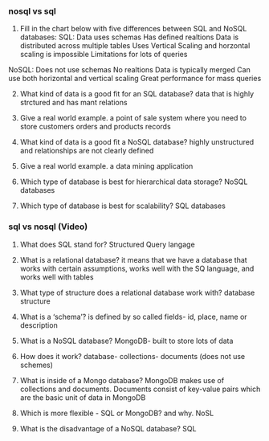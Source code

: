### nosql vs sql

1. Fill in the chart below with five differences between SQL and NoSQL databases:
SQL:
Data uses schemas
Has defined realtions
Data is distributed across multiple tables
Uses Vertical Scaling and horzontal scaling is impossible
Limitations for lots of queries

NoSQL:
Does not use schemas
No realtions
Data is typically merged 
Can use both horizontal and vertical scaling
Great performance for mass queries

2. What kind of data is a good fit for an SQL database?
data that is highly strctured and has mant relations

3. Give a real world example.
a point of sale system where you need to store customers orders and products records 

4. What kind of data is a good fit a NoSQL database?
highly unstructured and relationships are not clearly defined

5. Give a real world example.
a data mining application 

6. Which type of database is best for hierarchical data storage?
NoSQL databases

7. Which type of database is best for scalability?
SQL databases

### sql vs nosql (Video)

1. What does SQL stand for?
Structured Query langage

2. What is a relational database?
it means that we have a database that works with certain assumptions, works well with the SQ language, and works well with tables 

3. What type of structure does a relational database work with?
database structure

4. What is a ‘schema’?
is defined by so called fields- id, place, name or description

5. What is a NoSQL database?
MongoDB- built to store lots of data

6. How does it work?
database- collections- documents (does not use schemes)

7. What is inside of a Mongo database?
MongoDB makes use of collections and documents. Documents consist of key-value pairs which are the basic unit of data in MongoDB

8. Which is more flexible - SQL or MongoDB? and why.
NoSL

9. What is the disadvantage of a NoSQL database?
SQL